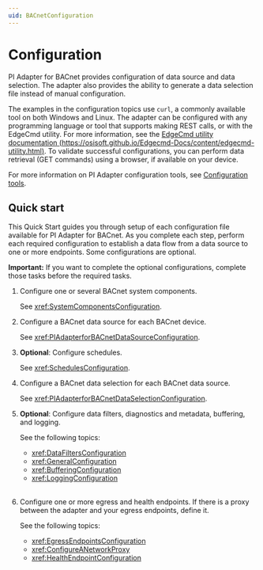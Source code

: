 ```yaml
---
uid: BACnetConfiguration
---
```


# Configuration

PI Adapter for BACnet provides configuration of data source and data selection. The adapter also provides the ability to generate a data selection file instead of manual configuration.

The examples in the configuration topics use `curl`, a commonly available tool on both Windows and Linux. The adapter can be configured with any programming language or tool that supports making REST calls, or with the EdgeCmd utility. For more information, see the [EdgeCmd utility documentation (https://osisoft.github.io/Edgecmd-Docs/content/edgecmd-utility.html)](https://osisoft.github.io/Edgecmd-Docs/content/edgecmd-utility.html). To validate successful configurations, you can perform data retrieval (GET commands) using a browser, if available on your device.

For more information on PI Adapter configuration tools, see [Configuration tools](xref:ConfigurationTools).

## Quick start

This Quick Start guides you through setup of each configuration file available for PI Adapter for BACnet. As you complete each step, perform each required configuration to establish a data flow from a data source to one or more endpoints. Some configurations are optional.

**Important:** If you want to complete the optional configurations, complete those tasks before the required tasks.

1. Configure one or several BACnet system components.

    See <xref:SystemComponentsConfiguration>.

1. Configure a BACnet data source for each BACnet device.

    See <xref:PIAdapterforBACnetDataSourceConfiguration>.

1. **Optional**: Configure schedules.

    See <xref:SchedulesConfiguration>.

1. Configure a BACnet data selection for each BACnet data source.

    See <xref:PIAdapterforBACnetDataSelectionConfiguration>.

1. **Optional**: Configure data filters, diagnostics and metadata, buffering, and logging.

    See the following topics:

    - <xref:DataFiltersConfiguration>
    - <xref:GeneralConfiguration>
    - <xref:BufferingConfiguration>
    - <xref:LoggingConfiguration><br/><br/>

1. Configure one or more egress and health endpoints. If there is a proxy between the adapter and your egress endpoints, define it.

    See the following topics:

    - <xref:EgressEndpointsConfiguration>
    - <xref:ConfigureANetworkProxy>
    - <xref:HealthEndpointConfiguration>
